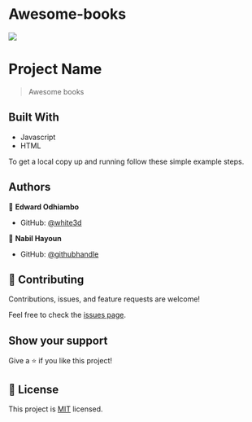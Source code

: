 # Awesome-books
![](https://img.shields.io/badge/Microverse-blueviolet)

# Project Name

> Awesome books


## Built With

- Javascript
- HTML


To get a local copy up and running follow these simple example steps.


## Authors

👤 **Edward Odhiambo**

- GitHub: [@white3d](https://github.com/white3d)


👤 **Nabil Hayoun**

- GitHub: [@githubhandle](https://github.com/NabilHY)

## 🤝 Contributing

Contributions, issues, and feature requests are welcome!

Feel free to check the [issues page](../../issues/).

## Show your support

Give a ⭐️ if you like this project!


## 📝 License

This project is [MIT](./MIT.md) licensed.